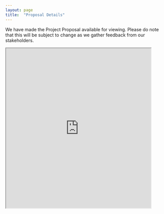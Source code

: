 ```yaml
---
layout: page
title:  "Proposal Details"
---
```


We have made the Project Proposal available for viewing. Please do note that this will be subject to change as we gather feedback from our stakeholders.
<iframe width="90%" height="500px" src="https://docs.google.com/document/d/e/2PACX-1vTe2Ekbp-hzYTUG9hNqOQJaEpQeE0cbMhCTg3kVnCG5su3yV7lo81WO8alxcCKzPWZu4xWU4kO7UCb6/pub?embedded=true"></iframe>
